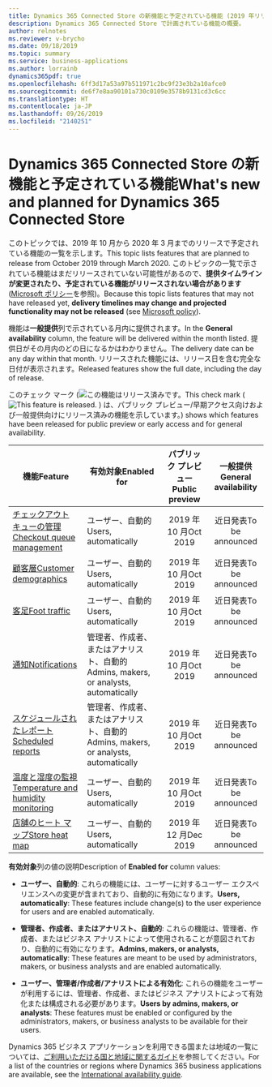 ```yaml
---
title: Dynamics 365 Connected Store の新機能と予定されている機能 (2019 年リリース ウェーブ 2)
description: Dynamics 365 Connected Store で計画されている機能の概要。
author: relnotes
ms.reviewer: v-brycho
ms.date: 09/18/2019
ms.topic: summary
ms.service: business-applications
ms.author: lorrainb
dynamics365pdf: true
ms.openlocfilehash: 6ff3d17a53a97b511971c2bc9f23e3b2a10afce0
ms.sourcegitcommit: de6f7e8aa90101a730c0109e3578b9131cd3c6cc
ms.translationtype: HT
ms.contentlocale: ja-JP
ms.lasthandoff: 09/26/2019
ms.locfileid: "2140251"
---
```

# <a name="whats-new-and-planned-for-dynamics-365-connected-store"></a><span data-ttu-id="d8b53-103">Dynamics 365 Connected Store の新機能と予定されている機能</span><span class="sxs-lookup"><span data-stu-id="d8b53-103">What's new and planned for Dynamics 365 Connected Store</span></span>

<span data-ttu-id="d8b53-104">このトピックでは、2019 年 10 月から 2020 年 3 月までのリリースで予定されている機能の一覧を示します。</span><span class="sxs-lookup"><span data-stu-id="d8b53-104">This topic lists features that are planned to release from October 2019 through March 2020.</span></span> <span data-ttu-id="d8b53-105">このトピックの一覧で示されている機能はまだリリースされていない可能性があるので、**提供タイムラインが変更されたり、予定されている機能がリリースされない場合があります** ([Microsoft ポリシー](https://go.microsoft.com/fwlink/p/?linkid=2007332)を参照)。</span><span class="sxs-lookup"><span data-stu-id="d8b53-105">Because this topic lists features that may not have released yet, **delivery timelines may change and projected functionality may not be released** (see [Microsoft policy](https://go.microsoft.com/fwlink/p/?linkid=2007332)).</span></span>

<span data-ttu-id="d8b53-106">機能は**一般提供**列で示されている月内に提供されます。</span><span class="sxs-lookup"><span data-stu-id="d8b53-106">In the **General availability** column, the feature will be delivered within the month listed.</span></span> <span data-ttu-id="d8b53-107">提供日がその月内のどの日になるかはわかりません。</span><span class="sxs-lookup"><span data-stu-id="d8b53-107">The delivery date can be any day within that month.</span></span> <span data-ttu-id="d8b53-108">リリースされた機能には、リリース日を含む完全な日付が表示されます。</span><span class="sxs-lookup"><span data-stu-id="d8b53-108">Released features show the full date, including the day of release.</span></span>

<span data-ttu-id="d8b53-109">このチェック マーク (![この機能はリリース済みです。](/dynamics365-release-plan/media/green-checkmark.png "この機能はリリース済みです。")</span><span class="sxs-lookup"><span data-stu-id="d8b53-109">This check mark (![This feature is released.](/dynamics365-release-plan/media/green-checkmark.png "This feature is released.")</span></span> <span data-ttu-id="d8b53-110">) は、パブリック プレビュー/早期アクセス向けおよび一般提供向けにリリース済みの機能を示しています。</span><span class="sxs-lookup"><span data-stu-id="d8b53-110">) shows which features have been released for public preview or early access and for general availability.</span></span>

| <span data-ttu-id="d8b53-111">機能</span><span class="sxs-lookup"><span data-stu-id="d8b53-111">Feature</span></span>    | <span data-ttu-id="d8b53-112">有効対象</span><span class="sxs-lookup"><span data-stu-id="d8b53-112">Enabled for</span></span>    |  <span data-ttu-id="d8b53-113">パブリック プレビュー</span><span class="sxs-lookup"><span data-stu-id="d8b53-113">Public preview</span></span> |  <span data-ttu-id="d8b53-114">一般提供</span><span class="sxs-lookup"><span data-stu-id="d8b53-114">General availability</span></span> | 
| ---------- |---------------- | :---------------: |:--------------: |
| [<span data-ttu-id="d8b53-115">チェックアウト キューの管理</span><span class="sxs-lookup"><span data-stu-id="d8b53-115">Checkout queue management</span></span>](checkout-queue-wait-time.md) | <span data-ttu-id="d8b53-116">ユーザー、自動的</span><span class="sxs-lookup"><span data-stu-id="d8b53-116">Users, automatically</span></span>| <span data-ttu-id="d8b53-117">2019 年 10 月</span><span class="sxs-lookup"><span data-stu-id="d8b53-117">Oct 2019</span></span>|<span data-ttu-id="d8b53-118">近日発表</span><span class="sxs-lookup"><span data-stu-id="d8b53-118">To be announced</span></span> | 
| [<span data-ttu-id="d8b53-119">顧客層</span><span class="sxs-lookup"><span data-stu-id="d8b53-119">Customer demographics</span></span>](customer-demographics.md) | <span data-ttu-id="d8b53-120">ユーザー、自動的</span><span class="sxs-lookup"><span data-stu-id="d8b53-120">Users, automatically</span></span>| <span data-ttu-id="d8b53-121">2019 年 10 月</span><span class="sxs-lookup"><span data-stu-id="d8b53-121">Oct 2019</span></span>|<span data-ttu-id="d8b53-122">近日発表</span><span class="sxs-lookup"><span data-stu-id="d8b53-122">To be announced</span></span> | 
| [<span data-ttu-id="d8b53-123">客足</span><span class="sxs-lookup"><span data-stu-id="d8b53-123">Foot traffic</span></span>](foot-traffic-people-count.md) | <span data-ttu-id="d8b53-124">ユーザー、自動的</span><span class="sxs-lookup"><span data-stu-id="d8b53-124">Users, automatically</span></span>| <span data-ttu-id="d8b53-125">2019 年 10 月</span><span class="sxs-lookup"><span data-stu-id="d8b53-125">Oct 2019</span></span>|<span data-ttu-id="d8b53-126">近日発表</span><span class="sxs-lookup"><span data-stu-id="d8b53-126">To be announced</span></span> | 
| [<span data-ttu-id="d8b53-127">通知</span><span class="sxs-lookup"><span data-stu-id="d8b53-127">Notifications</span></span>](notifications.md) | <span data-ttu-id="d8b53-128">管理者、作成者、またはアナリスト、自動的</span><span class="sxs-lookup"><span data-stu-id="d8b53-128">Admins, makers, or analysts, automatically</span></span>| <span data-ttu-id="d8b53-129">2019 年 10 月</span><span class="sxs-lookup"><span data-stu-id="d8b53-129">Oct 2019</span></span>|<span data-ttu-id="d8b53-130">近日発表</span><span class="sxs-lookup"><span data-stu-id="d8b53-130">To be announced</span></span> | 
| [<span data-ttu-id="d8b53-131">スケジュールされたレポート</span><span class="sxs-lookup"><span data-stu-id="d8b53-131">Scheduled reports</span></span>](scheduled-reports.md) | <span data-ttu-id="d8b53-132">管理者、作成者、またはアナリスト、自動的</span><span class="sxs-lookup"><span data-stu-id="d8b53-132">Admins, makers, or analysts, automatically</span></span>| <span data-ttu-id="d8b53-133">2019 年 10 月</span><span class="sxs-lookup"><span data-stu-id="d8b53-133">Oct 2019</span></span>|<span data-ttu-id="d8b53-134">近日発表</span><span class="sxs-lookup"><span data-stu-id="d8b53-134">To be announced</span></span> | 
| [<span data-ttu-id="d8b53-135">温度と湿度の監視</span><span class="sxs-lookup"><span data-stu-id="d8b53-135">Temperature and humidity monitoring</span></span>](refrigeration-temperature-humidity-monitoring.md) | <span data-ttu-id="d8b53-136">ユーザー、自動的</span><span class="sxs-lookup"><span data-stu-id="d8b53-136">Users, automatically</span></span>| <span data-ttu-id="d8b53-137">2019 年 10 月</span><span class="sxs-lookup"><span data-stu-id="d8b53-137">Oct 2019</span></span>|<span data-ttu-id="d8b53-138">近日発表</span><span class="sxs-lookup"><span data-stu-id="d8b53-138">To be announced</span></span> | 
| [<span data-ttu-id="d8b53-139">店舗のヒート マップ</span><span class="sxs-lookup"><span data-stu-id="d8b53-139">Store heat map</span></span>](store-heatmap.md) | <span data-ttu-id="d8b53-140">ユーザー、自動的</span><span class="sxs-lookup"><span data-stu-id="d8b53-140">Users, automatically</span></span>| <span data-ttu-id="d8b53-141">2019 年 12 月</span><span class="sxs-lookup"><span data-stu-id="d8b53-141">Dec 2019</span></span>|<span data-ttu-id="d8b53-142">近日発表</span><span class="sxs-lookup"><span data-stu-id="d8b53-142">To be announced</span></span> | 

<span data-ttu-id="d8b53-143">**有効対象**列の値の説明</span><span class="sxs-lookup"><span data-stu-id="d8b53-143">Description of **Enabled for** column values:</span></span>

- <span data-ttu-id="d8b53-144">**ユーザー、自動的**: これらの機能には、ユーザーに対するユーザー エクスペリエンスへの変更が含まれており、自動的に有効になります。</span><span class="sxs-lookup"><span data-stu-id="d8b53-144">**Users, automatically**: These features include change(s) to the user experience for users and are enabled automatically.</span></span>

- <span data-ttu-id="d8b53-145">**管理者、作成者、またはアナリスト、自動的**: これらの機能は、管理者、作成者、またはビジネス アナリストによって使用されることが意図されており、自動的に有効になります。</span><span class="sxs-lookup"><span data-stu-id="d8b53-145">**Admins, makers, or analysts, automatically**: These features are meant to be used by administrators, makers, or business analysts and are enabled automatically.</span></span>

- <span data-ttu-id="d8b53-146">**ユーザー、管理者/作成者/アナリストによる有効化**: これらの機能をユーザーが利用するには、管理者、作成者、またはビジネス アナリストによって有効化または構成される必要があります。</span><span class="sxs-lookup"><span data-stu-id="d8b53-146">**Users by admins, makers, or analysts**: These features must be enabled or configured by the administrators, makers, or business analysts to be available for their users.</span></span>


<span data-ttu-id="d8b53-147">Dynamics 365 ビジネス アプリケーションを利用できる国または地域の一覧については、[ご利用いただける国と地域に関するガイド](https://aka.ms/dynamics_365_international_availability_deck)を参照してください。</span><span class="sxs-lookup"><span data-stu-id="d8b53-147">For a list of the countries or regions where Dynamics 365 business applications are available, see the [International availability guide](https://aka.ms/dynamics_365_international_availability_deck).</span></span> 
